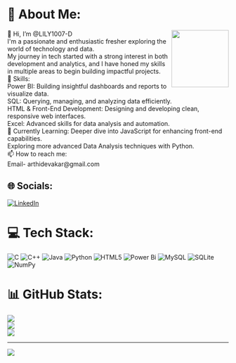 # 💫 About Me:
<img align="right" height="130" src="https://user-images.githubusercontent.com/74038190/235224431-e8c8c12e-6826-47f1-89fb-2ddad83b3abf.gif" />
👋 Hi, I’m @LILY1007-D 
<br>I'm a passionate and enthusiastic fresher exploring the world of technology and data.<br>My journey in tech started with a strong interest in both development and analytics, and I have honed my skills in multiple areas to begin building impactful projects.
<br>🚀 Skills:
<br>Power BI: Building insightful dashboards and reports to visualize data.
<br>SQL: Querying, managing, and analyzing data efficiently.
<br>HTML & Front-End Development: Designing and developing clean, responsive web interfaces.
<br>Excel: Advanced skills for data analysis and automation. 
<br>🌱 Currently Learning: Deeper dive into JavaScript for enhancing front-end capabilities. <br>Exploring more advanced Data Analysis techniques with Python.
<br>📫 How to reach me: <br>Email- arthidevakar@gmail.com<br>


## 🌐 Socials:
[![LinkedIn](https://img.shields.io/badge/LinkedIn-%230077B5.svg?logo=linkedin&logoColor=white)](https://linkedin.com/in/https://www.linkedin.com/in/arthi-b-963230308) 

# 💻 Tech Stack:
![C](https://img.shields.io/badge/c-%2300599C.svg?style=for-the-badge&logo=c&logoColor=white) ![C++](https://img.shields.io/badge/c++-%2300599C.svg?style=for-the-badge&logo=c%2B%2B&logoColor=white) ![Java](https://img.shields.io/badge/java-%23ED8B00.svg?style=for-the-badge&logo=openjdk&logoColor=white) ![Python](https://img.shields.io/badge/python-3670A0?style=for-the-badge&logo=python&logoColor=ffdd54) ![HTML5](https://img.shields.io/badge/html5-%23E34F26.svg?style=for-the-badge&logo=html5&logoColor=white) ![Power Bi](https://img.shields.io/badge/power_bi-F2C811?style=for-the-badge&logo=powerbi&logoColor=black) ![MySQL](https://img.shields.io/badge/mysql-4479A1.svg?style=for-the-badge&logo=mysql&logoColor=white) ![SQLite](https://img.shields.io/badge/sqlite-%2307405e.svg?style=for-the-badge&logo=sqlite&logoColor=white) ![NumPy](https://img.shields.io/badge/numpy-%23013243.svg?style=for-the-badge&logo=numpy&logoColor=white)
# 📊 GitHub Stats:
![](https://github-readme-stats.vercel.app/api?username=LILY07-D&theme=dark&hide_border=false&include_all_commits=false&count_private=false)<br/>
![](https://github-readme-streak-stats.herokuapp.com/?user=LILY07-D&theme=dark&hide_border=false)<br/>
![](https://github-readme-stats.vercel.app/api/top-langs/?username=LILY07-D&theme=dark&hide_border=false&include_all_commits=false&count_private=false&layout=compact)

---
[![](https://visitcount.itsvg.in/api?id=LILY07-D&icon=0&color=0)](https://visitcount.itsvg.in)

<!-- Proudly created with GPRM ( https://gprm.itsvg.in ) -->
